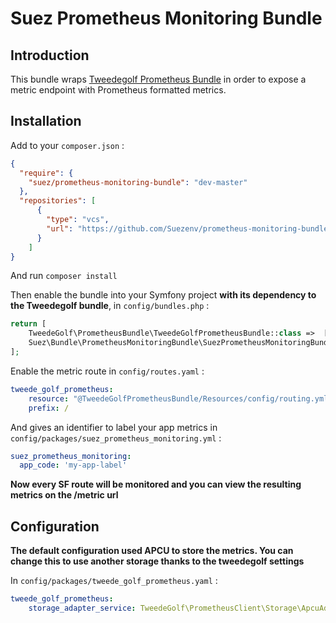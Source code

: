 # Suez Prometheus Monitoring Bundle

## Introduction

This bundle wraps [Tweedegolf Prometheus Bundle](https://github.com/tweedegolf/prometheus-bundle) in order to expose a metric endpoint with Prometheus formatted metrics.

## Installation

Add to your `composer.json` :

```json
{
  "require": {
    "suez/prometheus-monitoring-bundle": "dev-master"
  },
  "repositories": [
      {
        "type": "vcs",
        "url": "https://github.com/Suezenv/prometheus-monitoring-bundle"
      }
    ]
}
```

And run `composer install`

Then enable the bundle into your Symfony project **with its dependency to the Tweedegolf bundle**, in `config/bundles.php` :

```php
return [
    TweedeGolf\PrometheusBundle\TweedeGolfPrometheusBundle::class =>  ['all' => true],
    Suez\Bundle\PrometheusMonitoringBundle\SuezPrometheusMonitoringBundle::class =>  ['all' => true],
];
```

Enable the metric route in `config/routes.yaml` :

```yaml
tweede_golf_prometheus:
    resource: "@TweedeGolfPrometheusBundle/Resources/config/routing.yml"
    prefix: /
```

And gives an identifier to label your app metrics in `config/packages/suez_prometheus_monitoring.yml` :

```yaml
suez_prometheus_monitoring:
  app_code: 'my-app-label'
```

**Now every SF route will be monitored and you can view the resulting metrics on the /metric url**

## Configuration

**The default configuration used APCU to store the metrics. You can change this to use another storage thanks to the tweedegolf settings**

In `config/packages/tweede_golf_prometheus.yaml` :

```yaml
tweede_golf_prometheus:
    storage_adapter_service: TweedeGolf\PrometheusClient\Storage\ApcuAdapter
```

